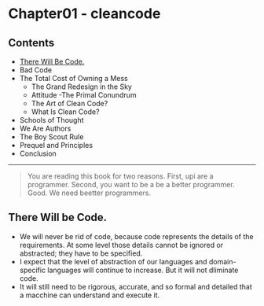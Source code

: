 # Chapter01 - cleancode

## Contents
  
  - [There Will Be Code.](#1)
  - Bad Code
  - The Total Cost of Owning a Mess
    - The Grand Redesign in the Sky
    - Attitude
     -The Primal Conundrum
    - The Art of Clean Code?
    - What Is Clean Code?
   - Schools of Thought
   - We Are Authors
   - The Boy Scout Rule
   - Prequel and Principles
   - Conclusion
   
   ---
   
   > You are reading this book for two reasons. First, upi are a programmer. 
   Second, you want to be a be a better programmer. Good. We need beetter programmers.
   
<a name="1"></a>
## There Will be Code.
- We will never be rid of code, because code represents the details of the requirements. At some level those details cannot be ignored or abstracted; they have to be specified.
- I expect that the level of abstraction of our languages and domain-specific languages will continue to increase. But it will not dliminate code.
- It will still need to be rigorous, accurate, and so formal and detailed that a macchine can understand and execute it.
   
   
